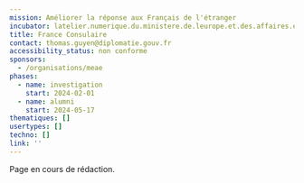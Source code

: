 ```yaml
---
mission: Améliorer la réponse aux Français de l'étranger
incubator: latelier.numerique.du.ministere.de.leurope.et.des.affaires.etrangeres
title: France Consulaire
contact: thomas.guyen@diplomatie.gouv.fr
accessibility_status: non conforme
sponsors:
  - /organisations/meae
phases:
  - name: investigation
    start: 2024-02-01
  - name: alumni
    start: 2024-05-17
thematiques: []
usertypes: []
techno: []
link: ''
---
```

Page en cours de rédaction.     